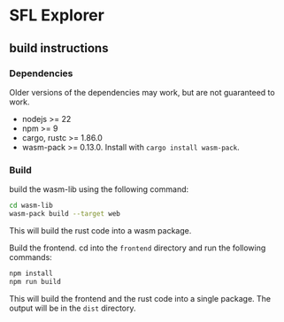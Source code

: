 # SFL Explorer

## build instructions
### Dependencies
Older versions of the dependencies may work, but are not guaranteed to work.
- nodejs >= 22
- npm >= 9
- cargo, rustc >= 1.86.0
- wasm-pack >= 0.13.0. Install with `cargo install wasm-pack`.

### Build
build the wasm-lib using the following command:
```bash
cd wasm-lib
wasm-pack build --target web
```
This will build the rust code into a wasm package. 

Build the frontend. cd into the `frontend` directory and run the following commands:
```bash
npm install
npm run build
```
This will build the frontend and the rust code into a single package. The output will be in the `dist` directory.
